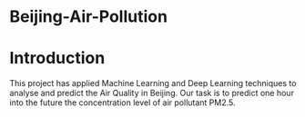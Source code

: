 # Beijing-Air-Pollution
# Introduction
This project has applied Machine Learning and Deep Learning techniques to analyse and predict the Air Quality in Beijing. Our task is to predict one hour into the future the concentration level of air pollutant PM2.5.

